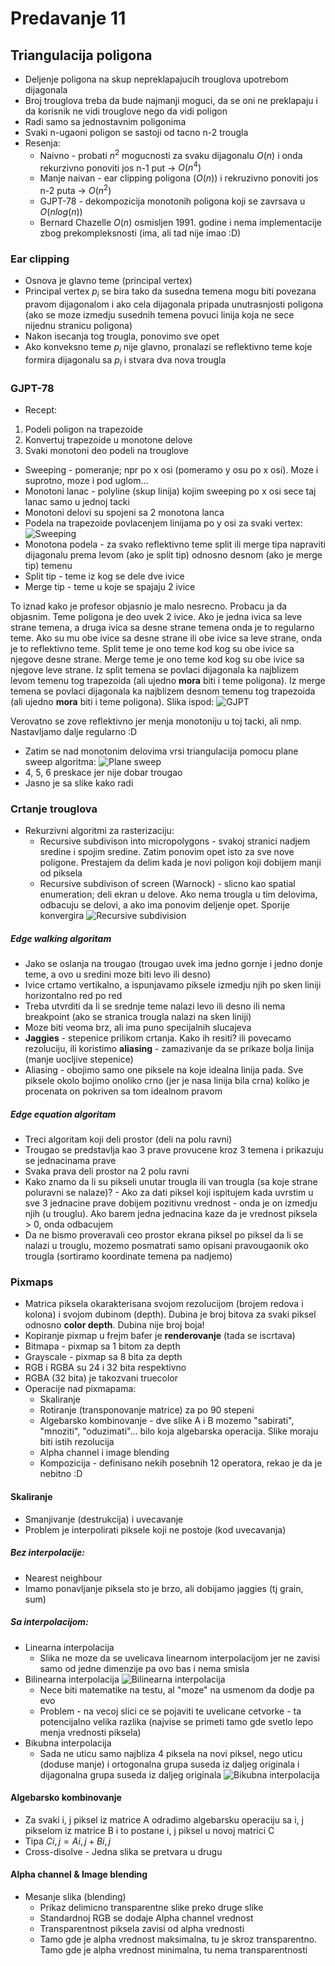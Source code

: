 # Predavanje 11

## Triangulacija poligona
- Deljenje poligona na skup nepreklapajucih trouglova upotrebom dijagonala
- Broj trouglova treba da bude najmanji moguci, da se oni ne preklapaju i da korisnik ne vidi trouglove nego da vidi poligon
- Radi samo sa jednostavnim poligonima
- Svaki n-ugaoni poligon se sastoji od tacno n-2 trougla
- Resenja:
    - Naivno - probati $n^2$ mogucnosti za svaku dijagonalu $O(n)$ i onda rekurzivno ponoviti jos n-1 put -> $O(n^4)$
    - Manje naivan - ear clipping poligona ($O(n)$) i rekruzivno ponoviti jos n-2 puta -> $O(n^2)$
    - GJPT-78 - dekompozicija monotonih poligona koji se zavrsava u $O(nlog(n))$
    - Bernard Chazelle $O(n)$ osmisljen 1991. godine i nema implementacije zbog prekompleksnosti (ima, ali tad nije imao :D)

### Ear clipping
- Osnova je glavno teme (principal vertex)
- Principal vertex $p_i$ se bira tako da susedna temena mogu biti povezana pravom dijagonalom i ako cela dijagonala pripada unutrasnjosti poligona (ako se moze izmedju susednih temena povuci linija koja ne sece nijednu stranicu poligona)
- Nakon isecanja tog trougla, ponovimo sve opet
- Ako konveksno teme $p_i$ nije glavno, pronalazi se reflektivno teme koje formira dijagonalu sa $p_i$ i stvara dva nova trougla

### GJPT-78
- Recept:
1. Podeli poligon na trapezoide
2. Konvertuj trapezoide u monotone delove
3. Svaki monotoni deo podeli na trouglove
- Sweeping - pomeranje; npr po x osi (pomeramo y osu po x osi). Moze i suprotno, moze i pod uglom...
- Monotoni lanac - polyline (skup linija) kojim sweeping po x osi sece taj lanac samo u jednoj tacki
- Monotoni delovi su spojeni sa 2 monotona lanca
- Podela na trapezoide povlacenjem linijama po y osi za svaki vertex: 
![Sweeping](img/sweeping.png)
- Monotona podela - za svako reflektivno teme split ili merge tipa napraviti dijagonalu prema levom (ako je split tip) odnosno desnom (ako je merge tip) temenu
- Split tip - teme iz kog se dele dve ivice
- Merge tip - teme u koje se spajaju 2 ivice

To iznad kako je profesor objasnio je malo nesrecno. Probacu ja da objasnim. Teme poligona je deo uvek 2 ivice. Ako je jedna ivica sa leve strane temena, a druga ivica sa desne strane temena onda je to regularno teme. Ako su mu obe ivice sa desne strane ili obe ivice sa leve strane, onda je to reflektivno teme. Split teme je ono teme kod kog su obe ivice sa njegove desne strane. Merge teme je ono teme kod kog su obe ivice sa njegove leve strane. Iz split temena se povlaci dijagonala ka najblizem levom temenu tog trapezoida (ali ujedno **mora** biti i teme poligona). Iz merge temena se povlaci dijagonala ka najblizem desnom temenu tog trapezoida (ali ujedno **mora** biti i teme poligona). Slika ispod:
![GJPT](img/gjpt.png)

Verovatno se zove reflektivno jer menja monotoniju u toj tacki, ali nmp. Nastavljamo dalje regularno :D
- Zatim se nad monotonim delovima vrsi triangulacija pomocu plane sweep algoritma:
![Plane sweep](img/plane-sweep.png)
- 4, 5, 6 preskace jer nije dobar trougao
- Jasno je sa slike kako radi

### Crtanje trouglova
- Rekurzivni algoritmi za rasterizaciju:
    - Recursive subdivison into micropolygons - svakoj stranici nadjem sredine i spojim sredine. Zatim ponovim opet isto za sve nove poligone. Prestajem da delim kada je novi poligon koji dobijem manji od piksela
    - Recursive subdivison of screen (Warnock) - slicno kao spatial enumeration; deli ekran u delove. Ako nema trougla u tim delovima, odbacuju se delovi, a ako ima ponovim deljenje opet. Sporije konvergira
![Recursive subdivision](img/recursive-subdivision.png)

##### Edge walking algoritam
- Jako se oslanja na trougao (trougao uvek ima jedno gornje i jedno donje teme, a ovo u sredini moze biti levo ili desno)
- Ivice crtamo vertikalno, a ispunjavamo piksele izmedju njih po sken liniji horizontalno red po red
- Treba utvrditi da li se srednje teme nalazi levo ili desno ili nema breakpoint (ako se stranica trougla nalazi na sken liniji)
- Moze biti veoma brz, ali ima puno specijalnih slucajeva
- **Jaggies** - stepenice prilikom crtanja. Kako ih resiti? ili povecamo rezoluciju, ili koristimo **aliasing** - zamazivanje da se prikaze bolja linija (manje uocljive stepenice)
- Aliasing - obojimo samo one piksele na koje idealna linija pada. Sve piksele okolo bojimo onoliko crno (jer je nasa linija bila crna) koliko je procenata on pokriven sa tom idealnom pravom

##### Edge equation algoritam
- Treci algoritam koji deli prostor (deli na polu ravni)
- Trougao se predstavlja kao 3 prave provucene kroz 3 temena i prikazuju se jednacinama prave
- Svaka prava deli prostor na 2 polu ravni
- Kako znamo da li su pikseli unutar trougla ili van trougla (sa koje strane poluravni se nalaze)? - Ako za dati piksel koji ispitujem kada uvrstim u sve 3 jednacine prave dobijem pozitivnu vrednost - onda je on izmedju njih (u trouglu). Ako barem jedna jednacina kaze da je vrednost piksela > 0, onda odbacujem
- Da ne bismo proveravali ceo prostor ekrana piksel po piksel da li se nalazi u trouglu, mozemo posmatrati samo opisani pravougaonik oko trougla (sortiramo koordinate temena pa nadjemo)

### Pixmaps
- Matrica piksela okarakterisana svojom rezolucijom (brojem redova i kolona) i svojom dubinom (depth). Dubina je broj bitova za svaki piksel odnosno **color depth**. Dubina nije broj boja!
- Kopiranje pixmap u frejm bafer je **renderovanje** (tada se iscrtava)
- Bitmapa - pixmap sa 1 bitom za depth
- Grayscale - pixmap sa 8 bita za depth
- RGB i RGBA su 24 i 32 bita respektivno
- RGBA (32 bita) je takozvani truecolor
- Operacije nad pixmapama:
    - Skaliranje
    - Rotiranje (transponovanje matrice) za po 90 stepeni
    - Algebarsko kombinovanje - dve slike A i B mozemo "sabirati", "mnoziti", "oduzimati"... bilo koja algebarska operacija. Slike moraju biti istih rezolucija
    - Alpha channel i image blending
    - Kompozicija - definisano nekih posebnih 12 operatora, rekao je da je nebitno :D

#### Skaliranje
- Smanjivanje (destrukcija) i uvecavanje
- Problem je interpolirati piksele koji ne postoje (kod uvecavanja)

##### Bez interpolacije: 
- Nearest neighbour
- Imamo ponavljanje piksela sto je brzo, ali dobijamo jaggies (tj grain, sum)

##### Sa interpolacijom:
- Linearna interpolacija 
    - Slika ne moze da se uvelicava linearnom interpolacijom jer ne zavisi samo od jedne dimenzije pa ovo bas i nema smisla
- Bilinearna interpolacija
    ![Bilinearna interpolacija](img/bilinearna-interpolacija.png)
    - Nece biti matematike na testu, al "moze" na usmenom da dodje pa evo
    - Problem - na vecoj slici ce se pojaviti te uvelicane cetvorke - ta potencijalno velika razlika (najvise se primeti tamo gde svetlo lepo menja vrednosti piksela)
- Bikubna interpolacija
    - Sada ne uticu samo najbliza 4 piksela na novi piksel, nego uticu (doduse manje) i ortogonalna grupa suseda iz daljeg originala i dijagonalna grupa suseda iz daljeg originala
    ![Bikubna interpolacija](img/bikubna-interpolacija.png)

#### Algebarsko kombinovanje
- Za svaki i, j piksel iz matrice A odradimo algebarsku operaciju sa i, j pikselom iz matrice B i to postane i, j piksel u novoj matrici C
- Tipa $Ci,j = Ai,j + Bi,j$
- Cross-disolve - Jedna slika se pretvara u drugu

#### Alpha channel & Image blending
- Mesanje slika (blending)
    - Prikaz delimicno transparentne slike preko druge slike
    - Standardnoj RGB se dodaje Alpha channel vrednost
    - Transparentnost piksela zavisi od alpha vrednosti
    - Tamo gde je alpha vrednost maksimalna, tu je skroz transparentno. Tamo gde je alpha vrednost minimalna, tu nema transparentnosti